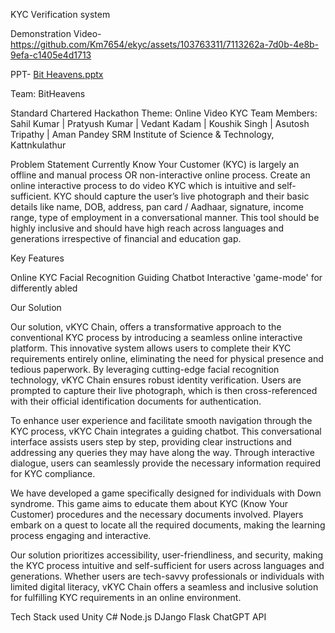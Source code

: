 
KYC Verification system

Demonstration Video-
https://github.com/Km7654/ekyc/assets/103763311/7113262a-7d0b-4e8b-9efa-c1405e4d1713

PPT-
[Bit Heavens.pptx](https://github.com/Km7654/ekyc/files/14611929/Bit.Heavens.pptx)

Team: BitHeavens

Standard Chartered Hackathon
Theme: Online Video KYC
Team Members: Sahil Kumar | Pratyush Kumar |  Vedant Kadam | Koushik Singh | Asutosh Tripathy | Aman Pandey
SRM Institute of Science & Technology, Kattnkulathur

Problem Statement
Currently Know Your Customer (KYC) is largely an offline and manual process OR non-interactive online process. Create an online interactive process to do video KYC which is intuitive and self-sufficient. KYC should capture the user’s live photograph and their basic details like name, DOB, address, pan card / Aadhaar, signature, income range, type of employment in a conversational manner. This tool should be highly inclusive and should have high reach across languages and generations irrespective of financial and education gap. 


Key Features

Online KYC
Facial Recognition
Guiding Chatbot
Interactive 'game-mode' for differently abled


Our Solution

Our solution, vKYC Chain, offers a transformative approach to the conventional KYC process by introducing a seamless online interactive platform. This innovative system allows users to complete their KYC requirements entirely online, eliminating the need for physical presence and tedious paperwork. By leveraging cutting-edge facial recognition technology, vKYC Chain ensures robust identity verification. Users are prompted to capture their live photograph, which is then cross-referenced with their official identification documents for authentication.

To enhance user experience and facilitate smooth navigation through the KYC process, vKYC Chain integrates a guiding chatbot. This conversational interface assists users step by step, providing clear instructions and addressing any queries they may have along the way. Through interactive dialogue, users can seamlessly provide the necessary information required for KYC compliance.

We have developed a game specifically designed for individuals with Down syndrome. This game aims to educate them about KYC (Know Your Customer) procedures and the necessary documents involved. Players embark on a quest to locate all the required documents, making the learning process engaging and interactive.

Our solution prioritizes accessibility, user-friendliness, and security, making the KYC process intuitive and self-sufficient for users across languages and generations. Whether users are tech-savvy professionals or individuals with limited digital literacy, vKYC Chain offers a seamless and inclusive solution for fulfilling KYC requirements in an online environment.


Tech Stack used
Unity
C#
Node.js
DJango
Flask
ChatGPT API



